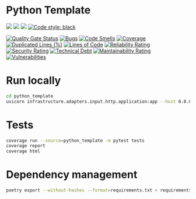 # Python Template

![](https://img.shields.io/badge/Python-3776AB?style=for-the-badge&logo=python&logoColor=white)
![](https://img.shields.io/badge/fastapi-109989?style=for-the-badge&logo=FASTAPI&logoColor=white)
![](https://img.shields.io/badge/GitHub_Actions-2088FF?style=for-the-badge&logo=github-actions&logoColor=white)
[![Code style: black](https://img.shields.io/badge/code%20style-black-000000.svg?style=for-the-badge)](https://github.com/psf/black)

[![Quality Gate Status](https://sonarcloud.io/api/project_badges/measure?project=cdanmontoya_python-template&metric=alert_status)](https://sonarcloud.io/summary/new_code?id=cdanmontoya_python-template)
[![Bugs](https://sonarcloud.io/api/project_badges/measure?project=cdanmontoya_python-template&metric=bugs)](https://sonarcloud.io/summary/new_code?id=cdanmontoya_python-template)
[![Code Smells](https://sonarcloud.io/api/project_badges/measure?project=cdanmontoya_python-template&metric=code_smells)](https://sonarcloud.io/summary/new_code?id=cdanmontoya_python-template)
[![Coverage](https://sonarcloud.io/api/project_badges/measure?project=cdanmontoya_python-template&metric=coverage)](https://sonarcloud.io/summary/new_code?id=cdanmontoya_python-template)
[![Duplicated Lines (%)](https://sonarcloud.io/api/project_badges/measure?project=cdanmontoya_python-template&metric=duplicated_lines_density)](https://sonarcloud.io/summary/new_code?id=cdanmontoya_python-template)
[![Lines of Code](https://sonarcloud.io/api/project_badges/measure?project=cdanmontoya_python-template&metric=ncloc)](https://sonarcloud.io/summary/new_code?id=cdanmontoya_python-template)
[![Reliability Rating](https://sonarcloud.io/api/project_badges/measure?project=cdanmontoya_python-template&metric=reliability_rating)](https://sonarcloud.io/summary/new_code?id=cdanmontoya_python-template)
[![Security Rating](https://sonarcloud.io/api/project_badges/measure?project=cdanmontoya_python-template&metric=security_rating)](https://sonarcloud.io/summary/new_code?id=cdanmontoya_python-template)
[![Technical Debt](https://sonarcloud.io/api/project_badges/measure?project=cdanmontoya_python-template&metric=sqale_index)](https://sonarcloud.io/summary/new_code?id=cdanmontoya_python-template)
[![Maintainability Rating](https://sonarcloud.io/api/project_badges/measure?project=cdanmontoya_python-template&metric=sqale_rating)](https://sonarcloud.io/summary/new_code?id=cdanmontoya_python-template)
[![Vulnerabilities](https://sonarcloud.io/api/project_badges/measure?project=cdanmontoya_python-template&metric=vulnerabilities)](https://sonarcloud.io/summary/new_code?id=cdanmontoya_python-template)

# Run locally
```bash
cd python_template
uvicorn infrastructure.adapters.input.http.application:app --host 0.0.0.0 --port 15000 --reload
```

# Tests

```bash
coverage run --source=python_template -m pytest tests
coverage report
coverage html
```

# Dependency management

```bash
poetry export --without-hashes --format=requirements.txt > requirements.txt
```